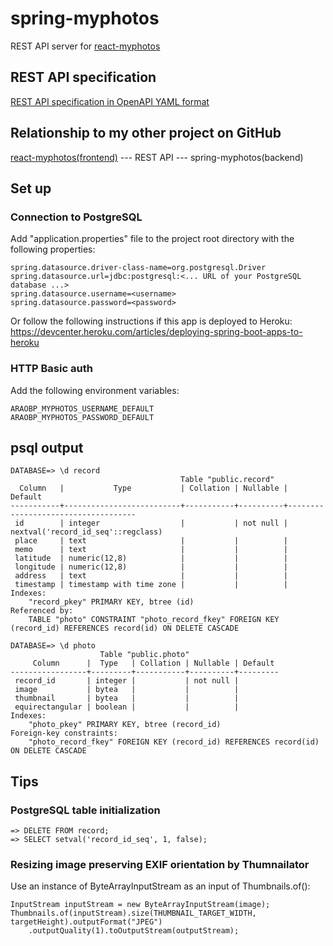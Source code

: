# spring-myphotos
 
REST API server for [react-myphotos](https://github.com/araobp/react-myphotos)

## REST API specification

[REST API specification in OpenAPI YAML format](./doc/restapi.yaml)

## Relationship to my other project on GitHub

[react-myphotos(frontend)](https://github.com/araobp/react-myphotos) --- REST API --- spring-myphotos(backend)

## Set up

### Connection to PostgreSQL

Add "application.properties" file to the project root directory with the following properties:

```
spring.datasource.driver-class-name=org.postgresql.Driver
spring.datasource.url=jdbc:postgresql:<... URL of your PostgreSQL database ...>
spring.datasource.username=<username>
spring.datasource.password=<password>
```

Or follow the following instructions if this app is deployed to Heroku: https://devcenter.heroku.com/articles/deploying-spring-boot-apps-to-heroku

### HTTP Basic auth

Add the following environment variables:
```
ARAOBP_MYPHOTOS_USERNAME_DEFAULT
ARAOBP_MYPHOTOS_PASSWORD_DEFAULT
```

## psql output

```
DATABASE=> \d record
                                      Table "public.record"
  Column   |           Type           | Collation | Nullable |              Default               
-----------+--------------------------+-----------+----------+------------------------------------
 id        | integer                  |           | not null | nextval('record_id_seq'::regclass)
 place     | text                     |           |          | 
 memo      | text                     |           |          | 
 latitude  | numeric(12,8)            |           |          | 
 longitude | numeric(12,8)            |           |          | 
 address   | text                     |           |          | 
 timestamp | timestamp with time zone |           |          | 
Indexes:
    "record_pkey" PRIMARY KEY, btree (id)
Referenced by:
    TABLE "photo" CONSTRAINT "photo_record_fkey" FOREIGN KEY (record_id) REFERENCES record(id) ON DELETE CASCADE

DATABASE=> \d photo
                    Table "public.photo"
     Column      |  Type   | Collation | Nullable | Default 
-----------------+---------+-----------+----------+---------
 record_id       | integer |           | not null | 
 image           | bytea   |           |          | 
 thumbnail       | bytea   |           |          | 
 equirectangular | boolean |           |          | 
Indexes:
    "photo_pkey" PRIMARY KEY, btree (record_id)
Foreign-key constraints:
    "photo_record_fkey" FOREIGN KEY (record_id) REFERENCES record(id) ON DELETE CASCADE
```

## Tips

### PostgreSQL table initialization
```
=> DELETE FROM record;
=> SELECT setval('record_id_seq', 1, false);
```

### Resizing image preserving EXIF orientation by Thumnailator

Use an instance of ByteArrayInputStream as an input of Thumbnails.of():

```
InputStream inputStream = new ByteArrayInputStream(image);
Thumbnails.of(inputStream).size(THUMBNAIL_TARGET_WIDTH, targetHeight).outputFormat("JPEG")
    .outputQuality(1).toOutputStream(outputStream);
```

